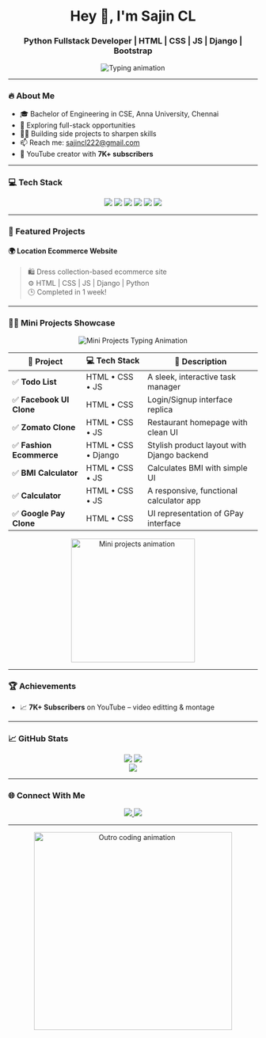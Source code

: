 <h1 align="center">Hey 👋, I'm Sajin CL</h1>
<h3 align="center">Python Fullstack Developer | HTML | CSS | JS | Django | Bootstrap</h3>

<p align="center">
  <img src="https://readme-typing-svg.herokuapp.com?font=Fira+Code&weight=600&size=24&duration=3000&pause=1000&color=58E6D9&center=true&vCenter=true&width=550&lines=Passionate+Fullstack+Developer;Building+Modern+Web+Apps+with+Django;Designing+Cool+UI+Experiences" alt="Typing animation" />
</p>

---

### 🔥 About Me

- 🎓 Bachelor of Engineering in CSE, Anna University, Chennai  
- 💼 Exploring full-stack opportunities  
- 🧑‍💻 Building side projects to sharpen skills  
- 📫 Reach me: [sajincl222@gmail.com](mailto:sajincl222@gmail.com)  
- 🎥 YouTube creator with **7K+ subscribers**

---

### 💻 Tech Stack

<p align="center">
  <img src="https://img.shields.io/badge/HTML-E34F26?style=for-the-badge&logo=html5&logoColor=white" />
  <img src="https://img.shields.io/badge/CSS-1572B6?style=for-the-badge&logo=css3&logoColor=white" />
  <img src="https://img.shields.io/badge/JavaScript-F7DF1E?style=for-the-badge&logo=javascript&logoColor=black" />
  <img src="https://img.shields.io/badge/Python-3776AB?style=for-the-badge&logo=python&logoColor=white" />
  <img src="https://img.shields.io/badge/Django-092E20?style=for-the-badge&logo=django&logoColor=white" />
  <img src="https://img.shields.io/badge/Bootstrap-7952B3?style=for-the-badge&logo=bootstrap&logoColor=white" />
</p>

---

### 🚀 Featured Projects

#### 🌍 Location Ecommerce Website
> 🛍️ Dress collection-based ecommerce site  
> ⚙️ HTML | CSS | JS | Django | Python  
> 🕒 Completed in 1 week!

---

### 🧩✨ Mini Projects Showcase

<p align="center">
  <img src="https://readme-typing-svg.herokuapp.com?font=Fira+Code&weight=500&size=20&duration=2500&pause=1000&color=00FACC&center=true&vCenter=true&width=500&lines=Explore+My+Creative+Mini+Projects!" alt="Mini Projects Typing Animation" />
</p>



| 🚀 Project                | 💻 Tech Stack       | 📝 Description                              |
|--------------------------|---------------------|----------------------------------------------|
| ✅ **Todo List**          | HTML • CSS • JS     | A sleek, interactive task manager            |
| ✅ **Facebook UI Clone**  | HTML • CSS          | Login/Signup interface replica               |
| ✅ **Zomato Clone**       | HTML • CSS • JS     | Restaurant homepage with clean UI            |
| ✅ **Fashion Ecommerce**  | HTML • CSS • Django | Stylish product layout with Django backend   |
| ✅ **BMI Calculator**     | HTML • CSS • JS     | Calculates BMI with simple UI                |
| ✅ **Calculator**         | HTML • CSS • JS     | A responsive, functional calculator app      |
| ✅ **Google Pay Clone**   | HTML • CSS          | UI representation of GPay interface          |

<p align="center">
  <img src="https://media.giphy.com/media/f3iwJFOVOwuy7K6FFw/giphy.gif" width="250" alt="Mini projects animation" />
</p>

---

### 🏆 Achievements

- 📈 **7K+ Subscribers** on YouTube – video editting  & montage  
  

---

### 📈 GitHub Stats

<p align="center">
  <img src="https://github-readme-stats.vercel.app/api?username=sajin-cl&show_icons=true&theme=radical&hide_border=true" />
  <img src="https://github-readme-streak-stats.herokuapp.com/?user=sajin-cl&theme=radical&hide_border=true" />
  <br/>
  <img src="https://github-readme-stats.vercel.app/api/top-langs/?username=sajin-cl&layout=compact&theme=radical&hide_border=true" />
</p>

---

### 🌐 Connect With Me

<p align="center">
  <a href="https://linkedin.com/in/sajincl" target="_blank">
    <img src="https://img.shields.io/badge/LinkedIn-blue?style=for-the-badge&logo=linkedin&logoColor=white" />
  </a>
  <a href="https://github.com/sajin-cl" target="_blank">
    <img src="https://img.shields.io/badge/GitHub-black?style=for-the-badge&logo=github&logoColor=white" />
  </a>
</p>

---

<p align="center">
  <img src="https://media.giphy.com/media/L8K62iTDkzGX6/giphy.gif" width="400" alt="Outro coding animation" />
</p>
